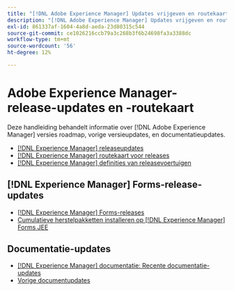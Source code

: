 ```yaml
---
title: "[!DNL Adobe Experience Manager] Updates vrijgeven en routekaart"
description: "[!DNL Adobe Experience Manager] Updates vrijgeven en routekaart"
exl-id: 861337af-1604-4a8d-aeda-23d80315c544
source-git-commit: ce1026216ccb79a3c268b3f6b24698fa3a3388dc
workflow-type: tm+mt
source-wordcount: '56'
ht-degree: 12%

---
```


# Adobe Experience Manager-release-updates en -routekaart

Deze handleiding behandelt informatie over [!DNL Adobe Experience Manager] versies roadmap, vorige versieupdates, en documentatieupdates.

* [[!DNL Experience Manager] releaseupdates](aem-releases-updates.md)
* [[!DNL Experience Manager] routekaart voor releases](update-releases-roadmap.md)
* [[!DNL Experience Manager] definities van releasevoertuigen](update-release-vehicle-definitions.md)

## [!DNL Experience Manager] Forms-release-updates

* [[!DNL Experience Manager] Forms-releases](aem-forms-releases.md)
* [Cumulatieve herstelpakketten installeren op [!DNL Experience Manager] Forms JEE](install-cfp-aem-forms-jee.md)

## Documentatie-updates

* [[!DNL Experience Manager] documentatie: Recente documentatie-updates](documentation-updates.md)
* [Vorige documentupdates](previous-documentation-updates.md)
